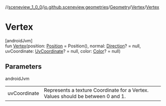 //[sceneview_1_0_0](../../../../index.md)/[io.github.sceneview.geometries](../../index.md)/[Geometry](../index.md)/[Vertex](index.md)/[Vertex](-vertex.md)

# Vertex

[androidJvm]\
fun [Vertex](-vertex.md)(position: [Position](../../../io.github.sceneview.math/index.md#945960193%2FClasslikes%2F-602047187) = Position(), normal: [Direction](../../../io.github.sceneview.math/index.md#1758682841%2FClasslikes%2F-602047187)? = null, uvCoordinate: [UvCoordinate](../../index.md#661897273%2FClasslikes%2F-602047187)? = null, color: [Color](../../../io.github.sceneview.utils/index.md#289679020%2FClasslikes%2F-602047187)? = null)

## Parameters

androidJvm

| | |
|---|---|
| uvCoordinate | Represents a texture Coordinate for a Vertex. Values should be between 0 and 1. |
